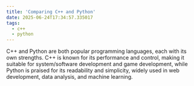 ```yaml
---
title: 'Comparing C++ and Python'
date: 2025-06-24T17:34:57.335017
tags:
  - c++
  - python
---
```


C++ and Python are both popular programming languages, each with its own strengths. C++ is known for its performance and control, making it suitable for system/software development and game development, while Python is praised for its readability and simplicity, widely used in web development, data analysis, and machine learning.
